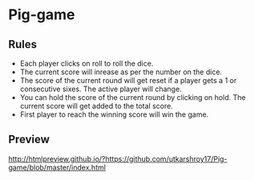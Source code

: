 # Pig-game

## Rules

 - Each player clicks on roll to roll the dice.
 - The current score will inrease as per the number on the dice.
 - The score of the current round will get reset if a player gets a 1 or consecutive sixes. The active player will change.
 - You can hold the score of the current round by clicking on hold. The current score will get added to the total score.
 - First player to reach the winning score will win the game.

## Preview

 http://htmlpreview.github.io/?https://github.com/utkarshroy17/Pig-game/blob/master/index.html